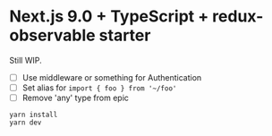 # Next.js 9.0 + TypeScript + redux-observable starter

Still WIP.

- [ ] Use middleware or something for Authentication
- [ ] Set alias for `import { foo } from '~/foo'`
- [ ] Remove 'any' type from epic

```
yarn install
yarn dev
```